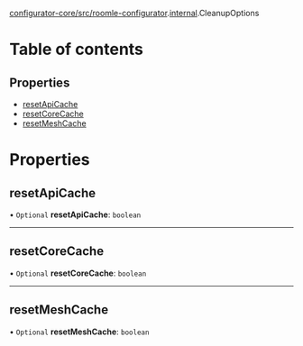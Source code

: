 [configurator-core/src/roomle-configurator](../modules/configurator_core_src_roomle_configurator.md).[internal](../modules/configurator_core_src_roomle_configurator._internal_.md).CleanupOptions

# Table of contents

## Properties

- [resetApiCache](configurator_core_src_roomle_configurator._internal_.CleanupOptions.md#resetapicache)
- [resetCoreCache](configurator_core_src_roomle_configurator._internal_.CleanupOptions.md#resetcorecache)
- [resetMeshCache](configurator_core_src_roomle_configurator._internal_.CleanupOptions.md#resetmeshcache)

# Properties

## resetApiCache

• `Optional` **resetApiCache**: `boolean`

___

## resetCoreCache

• `Optional` **resetCoreCache**: `boolean`

___

## resetMeshCache

• `Optional` **resetMeshCache**: `boolean`
